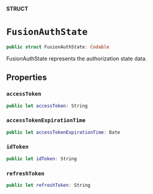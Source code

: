 **STRUCT**

# `FusionAuthState`

```swift
public struct FusionAuthState: Codable
```

FusionAuthState represents the authorization state data.

## Properties
### `accessToken`

```swift
public let accessToken: String
```

### `accessTokenExpirationTime`

```swift
public let accessTokenExpirationTime: Date
```

### `idToken`

```swift
public let idToken: String
```

### `refreshToken`

```swift
public let refreshToken: String
```
